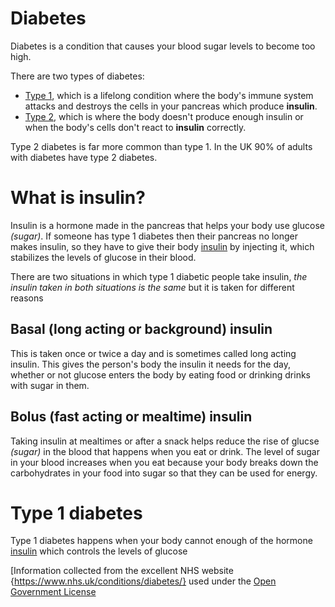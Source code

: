 # Diabetes 

Diabetes is a condition that causes your blood sugar levels to become too high.

There are two types of diabetes:
  - [Type 1](#type-1-diabetes), which is a lifelong condition where the body's immune system attacks and destroys the cells in your pancreas which produce **insulin**.
  - [Type 2](#type-2-diabetes), which is where the body doesn't produce enough insulin or when the body's cells don't react to **insulin** correctly.

Type 2 diabetes is far more common than type 1. 
In the UK 90% of adults with diabetes have type 2 diabetes.

# What is insulin?

Insulin is a hormone made in the pancreas that helps your body use glucose *(sugar)*.
If someone has type 1 diabetes then their pancreas no longer makes insulin, so they have to give their body [insulin](#what-is-insulin) by injecting it, which stabilizes the levels of glucose in their blood.

There are two situations in which type 1 diabetic people take insulin, *the insulin taken in both situations is the same* but it is taken for different reasons

## Basal (long acting or background) insulin

This is taken once or twice a day and is sometimes called long acting insulin.
This gives the person's body the insulin it needs for the day, whether or not glucose enters the body by eating food or drinking drinks with sugar in them.

## Bolus (fast acting or mealtime) insulin

Taking insulin at mealtimes or after a snack helps reduce the rise of glucse *(sugar)* in the blood that happens when you eat or drink.
The level of sugar in your blood increases when you eat because your body breaks down the carbohydrates in your food into sugar so that they can be used for energy.

# Type 1 diabetes

Type 1 diabetes happens when your body cannot enough of the hormone [insulin](#what-is-insulin) which controls the levels of glucose


[Information collected from the excellent NHS website {https://www.nhs.uk/conditions/diabetes/} used under the [Open Government License](https://www.nationalarchives.gov.uk/doc/open-government-licence/version/3/) 



